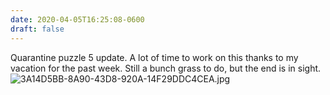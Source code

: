 ```yaml
---
date: 2020-04-05T16:25:08-0600
draft: false
---
```




Quarantine puzzle 5 update. A lot of time to work on this thanks to my vacation for the past week. Still a bunch grass to do, but the end is in sight.  
![3A14D5BB-8A90-43D8-920A-14F29DDC4CEA.jpg](https://ianwhitney.micro.blog/uploads/2020/3a49dc7e44.jpg)



